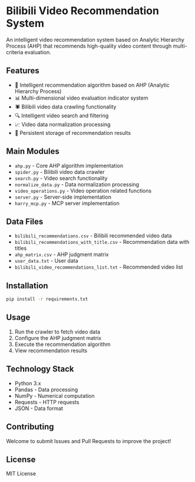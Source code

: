 # Bilibili Video Recommendation System

An intelligent video recommendation system based on Analytic Hierarchy Process (AHP) that recommends high-quality video content through multi-criteria evaluation.

## Features

- 🎯 Intelligent recommendation algorithm based on AHP (Analytic Hierarchy Process)
- 📊 Multi-dimensional video evaluation indicator system
- 🕷️ Bilibili video data crawling functionality
- 🔍 Intelligent video search and filtering
- 📈 Video data normalization processing
- 💾 Persistent storage of recommendation results

## Main Modules

- `ahp.py` - Core AHP algorithm implementation
- `spider.py` - Bilibili video data crawler
- `search.py` - Video search functionality
- `normalize_data.py` - Data normalization processing
- `video_operations.py` - Video operation related functions
- `server.py` - Server-side implementation
- `harry_mcp.py` - MCP server implementation

## Data Files

- `bilibili_recommendations.csv` - Bilibili recommended video data
- `bilibili_recommendations_with_title.csv` - Recommendation data with titles
- `ahp_matrix.csv` - AHP judgment matrix
- `user_data.txt` - User data
- `bilibili_video_recommendations_list.txt` - Recommended video list

## Installation

```bash
pip install -r requirements.txt
```

## Usage

1. Run the crawler to fetch video data
2. Configure the AHP judgment matrix
3. Execute the recommendation algorithm
4. View recommendation results

## Technology Stack

- Python 3.x
- Pandas - Data processing
- NumPy - Numerical computation
- Requests - HTTP requests
- JSON - Data format

## Contributing

Welcome to submit Issues and Pull Requests to improve the project!

## License

MIT License 